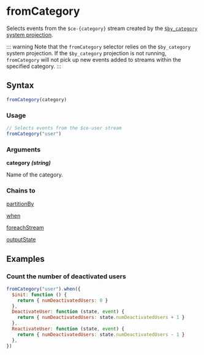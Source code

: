 # fromCategory

Selects events from the `$ce-{category}` stream created by the [`$by_category` system projection](../../projections.md#by-category).

::: warning
Note that the `fromCategory` selector relies on the `$by_category` system projection. If the `$by_category` projection is not running, `fromCategory` will not pick up new events added to streams within the specified category.
:::

## Syntax

```js
fromCategory(category)
```

### Usage

```js
// Selects events from the $ce-user stream
fromCategory("user")
```

### Arguments

**category _(string)_**

Name of the category.

### Chains to

[partitionBy](../transformations/partitionBy.md)

[when](../filters/when.md)

[foreachStream](../transformations/foreachStream.md)

[outputState](../outputs/outputState.md)

## Examples

### Count the number of deactivated users

```js
fromCategory("user").when({
  $init: function () {
    return { numDeactivatedUsers: 0 }
  },
  DeactivateUser: function (state, event) {
    return { numDeactivatedUsers: state.numDeactivatedUsers + 1 }
  },
  ReactivateUser: function (state, event) {
    return { numDeactivatedUsers: state.numDeactivatedUsers - 1 }
  },
})
```
